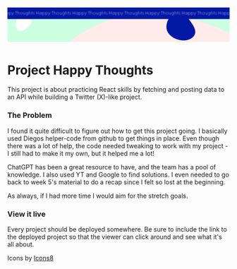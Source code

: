<h1 align="center">
  <a href="">
    <img src="/src/assets/happy-thoughts.svg" alt="Project Banner Image">
  </a>
</h1>

# Project Happy Thoughts

This project is about practicing React skills by fetching and posting data to an API while building a Twitter (X)-like project.

### The Problem

I found it quite difficult to figure out how to get this project going. I basically used Diegos helper-code from github to get things in place. Even though there was a lot of help, the code needed tweaking to work with my project - I still had to make it my own, but it helped me a lot!

ChatGPT has been a great resource to have, and the team has a pool of knowledge. I also used YT and Google to find solutions. I even needed to go back to week 5's material to do a recap since I felt so lost at the beginning.

As always, if I had more time I would aim for the stretch goals.

### View it live

Every project should be deployed somewhere. Be sure to include the link to the deployed project so that the viewer can click around and see what it's all about.

Icons by <a target="_blank" href="https://icons8.com">Icons8</a>
